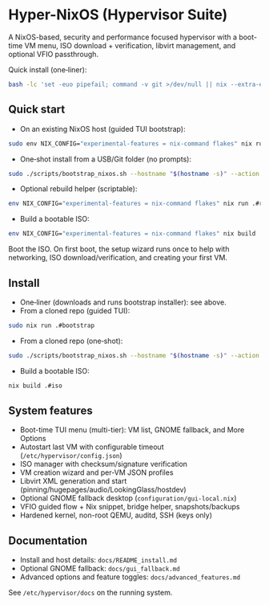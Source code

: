 # Hyper-NixOS (Hypervisor Suite)

A NixOS-based, security and performance focused hypervisor with a boot-time VM menu, ISO download + verification, libvirt management, and optional VFIO passthrough.

Quick install (one‑liner):
```bash
bash -lc 'set -euo pipefail; command -v git >/dev/null || nix --extra-experimental-features "nix-command flakes" profile install nixpkgs#git; tmp="$(mktemp -d)"; git clone https://github.com/MasterofNull/Hyper-NixOS "$tmp/hyper"; sudo bash "$tmp/hyper/scripts/bootstrap_nixos.sh" --hostname "$(hostname -s)" --action switch --source "$tmp/hyper"'
```

## Quick start

- On an existing NixOS host (guided TUI bootstrap):
```bash
sudo env NIX_CONFIG="experimental-features = nix-command flakes" nix run .#bootstrap
```

- One‑shot install from a USB/Git folder (no prompts):
```bash
sudo ./scripts/bootstrap_nixos.sh --hostname "$(hostname -s)" --action switch --source "$(pwd)"
```

- Optional rebuild helper (scriptable):
```bash
env NIX_CONFIG="experimental-features = nix-command flakes" nix run .#rebuild-helper -- --flake /etc/nixos --host $(hostname -s) {build|test|switch}
```

- Build a bootable ISO:
```bash
env NIX_CONFIG="experimental-features = nix-command flakes" nix build .#iso
```
Boot the ISO. On first boot, the setup wizard runs once to help with networking, ISO download/verification, and creating your first VM.

## Install
- One‑liner (downloads and runs bootstrap installer): see above.
- From a cloned repo (guided TUI):
```bash
sudo nix run .#bootstrap
```
- From a cloned repo (one‑shot):
```bash
sudo ./scripts/bootstrap_nixos.sh --hostname "$(hostname -s)" --action switch --source "$(pwd)"
```
- Build a bootable ISO:
```bash
nix build .#iso
```

## System features
- Boot-time TUI menu (multi-tier): VM list, GNOME fallback, and More Options
- Autostart last VM with configurable timeout (`/etc/hypervisor/config.json`)
- ISO manager with checksum/signature verification
- VM creation wizard and per-VM JSON profiles
- Libvirt XML generation and start (pinning/hugepages/audio/LookingGlass/hostdev)
- Optional GNOME fallback desktop (`configuration/gui-local.nix`)
- VFIO guided flow + Nix snippet, bridge helper, snapshots/backups
- Hardened kernel, non-root QEMU, auditd, SSH (keys only)

## Documentation
- Install and host details: `docs/README_install.md`
- Optional GNOME fallback: `docs/gui_fallback.md`
- Advanced options and feature toggles: `docs/advanced_features.md`

See `/etc/hypervisor/docs` on the running system.
